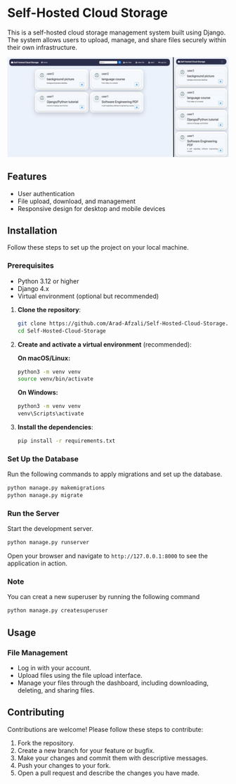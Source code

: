 # Self-Hosted Cloud Storage

This is a self-hosted cloud storage management system built using Django. The system allows users to upload, manage, and share files securely within their own infrastructure.

![alt text](<ss.png>)

## Features

- User authentication
- File upload, download, and management
- Responsive design for desktop and mobile devices

## Installation

Follow these steps to set up the project on your local machine.

### Prerequisites

- Python 3.12 or higher
- Django 4.x
- Virtual environment (optional but recommended)

1. **Clone the repository**:
    ```bash
    git clone https://github.com/Arad-Afzali/Self-Hosted-Cloud-Storage.git
    cd Self-Hosted-Cloud-Storage
    ```

2. **Create and activate a virtual environment** (recommended):
    
    **On macOS/Linux:**
    ```bash
    python3 -m venv venv
    source venv/bin/activate
    ```

    **On Windows:**
    ```cmd
    python3 -m venv venv
    venv\Scripts\activate
    ```

3. **Install the dependencies**:
    ```bash
    pip install -r requirements.txt
    ```

### Set Up the Database

Run the following commands to apply migrations and set up the database.

```bash
python manage.py makemigrations
python manage.py migrate
```

### Run the Server

Start the development server.

```bash
python manage.py runserver
```

Open your browser and navigate to `http://127.0.0.1:8000` to see the application in action.

### Note

You can creat a new superuser by running the following command

```bash
python manage.py createsuperuser
```

## Usage

### File Management

- Log in with your account.
- Upload files using the file upload interface.
- Manage your files through the dashboard, including downloading, deleting, and sharing files.


## Contributing

Contributions are welcome! Please follow these steps to contribute:

1. Fork the repository.
2. Create a new branch for your feature or bugfix.
3. Make your changes and commit them with descriptive messages.
4. Push your changes to your fork.
5. Open a pull request and describe the changes you have made.
